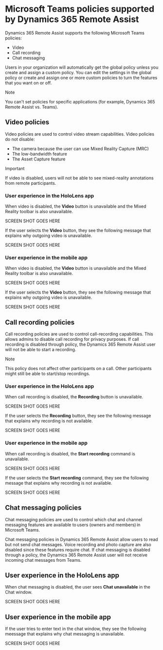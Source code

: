 

# Microsoft Teams policies supported by Dynamics 365 Remote Assist

Dynamics 365 Remote Assist supports the following Microsoft Teams policies: 

- Video
- Call recording
- Chat messaging
 
Users in your organization will automatically get the global policy unless you create and assign a custom policy. You can edit the settings in the global policy or 
create and assign one or more custom policies to turn the features that you want on or off.  

> [!NOTE]
> You can't set policies for specific applications (for example, Dynamics 365 Remote Assist vs. Teams).  

## Video policies

Video policies are used to control video stream capabilities. Video policies do not disable:

- The camera because the user can use Mixed Reality Capture (MRC)
- The low-bandwidth feature
- The Asset Capture feature 

> [!IMPORTANT]
> If video is disabled, users will not be able to see mixed-reality annotations from remote participants.  

### User experience in the HoloLens app

When video is disabled, the **Video** button is unavailable and the Mixed Reality toolbar is also unavailable.

SCREEN SHOT GOES HERE

If the user selects the **Video** button, they see the following message that explains why outgoing video is unavailable.

SCREEN SHOT GOES HERE

### User experience in the mobile app

When video is disabled, the **Video** button is unavailable and the Mixed Reality toolbar is also unavailable.

SCREEN SHOT GOES HERE

If the user selects the **Video** button, they see the following message that explains why outgoing video is unavailable.

SCREEN SHOT GOES HERE 

## Call recording policies 

Call recording policies are used to control call-recording capabilities. This allows admins to disable call recording for privacy purposes. If call recording is disabled through policy, the Dynamics 365 Remote Assist user will not be able to start a recording.  

> [!NOTE]
> This policy does not affect other participants on a call. Other participants might still be able to start/stop recordings.  

### User experience in the HoloLens app

When call recording is disabled, the **Recording** button is unavailable.

SCREEN SHOT GOES HERE

If the user selects the **Recording** button, they see the following message that explains why recording is not available.  
 
SCREEN SHOT GOES HERE

### User experience in the mobile app

When call recording is disabled, the **Start recording** command is unavailable.

SCREEN SHOT GOES HERE

If the user selects the **Start recording** command, they see the following message that explains why recording is not available.

SCREEN SHOT GOES HERE

## Chat messaging policies

Chat messaging policies are used to control which chat and channel messaging features are available to users (owners and members) in Microsoft Teams.  

Chat messaging policies in Dynamics 365 Remote Assist allow users to read but not send chat messages. Voice recording and photo capture are also disabled since these features require chat. If chat messaging is disabled through a policy, the Dynamics 365 Remote Assist user will not receive incoming chat messages from Teams. 

## User experience in the HoloLens app

When chat messaging is disabled, the user sees **Chat unavailable** in the Chat window.  

SCREEN SHOT GOES HERE
 
## User experience in the mobile app

If the user tries to enter text in the chat window, they see the following meessage that explains why chat messaging is unavailable.

SCREEN SHOT GOES HERE
